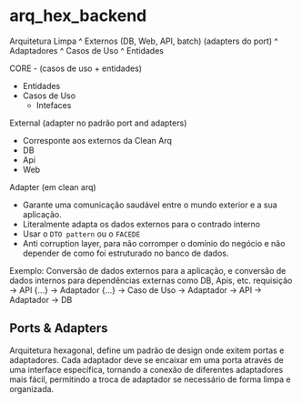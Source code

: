 # arq_hex_backend

Arquitetura Limpa
 ^ Externos (DB, Web, API, batch) (adapters do port)
 ^ Adaptadores
 ^ Casos de Uso
 ^ Entidades

CORE - (casos de uso + entidades)
  - Entidades
  - Casos de Uso
    - Intefaces

External (adapter no padrão port and adapters)
  - Corresponte aos externos da Clean Arq 
  - DB
  - Api
  - Web

  Adapter (em clean arq)
  - Garante uma comunicação saudável entre o mundo exterior e a sua aplicação.
  - Literalmente adapta os dados externos para o contrado interno
  - Usar o `DTO pattern` ou o `FACEDE`
  - Anti corruption layer, para não corromper o domínio do negócio e não depender de como foi estruturado no banco de dados.

  Exemplo: Conversão de dados externos para a aplicação, e conversão de dados internos para dependências externas como DB, Apis, etc.
    requisição 
      -> API {...} 
        -> Adaptador {...}
          -> Caso de Uso
            -> Adaptador -> API
            -> Adaptador -> DB


  ## Ports & Adapters
  Arquitetura hexagonal, define um padrão de design onde exitem portas e adaptadores. Cada adaptador deve se encaixar em uma porta através de uma interface específica, tornando a conexão de diferentes adaptadores mais fácil, permitindo a troca de adaptador se necessário de forma limpa e organizada.